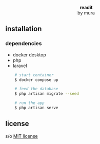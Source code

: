 <p align="center"> <b> readit </b> <br> <label> by mura <label></p>

## installation

### dependencies
- docker desktop
- php 
- laravel
  
```bash
    # start container
    $ docker compose up

    # feed the database
    $ php artisan migrate --seed

    # run the app
    $ php artisan serve
```

## license
s/o [MIT license](https://opensource.org/licenses/MIT)